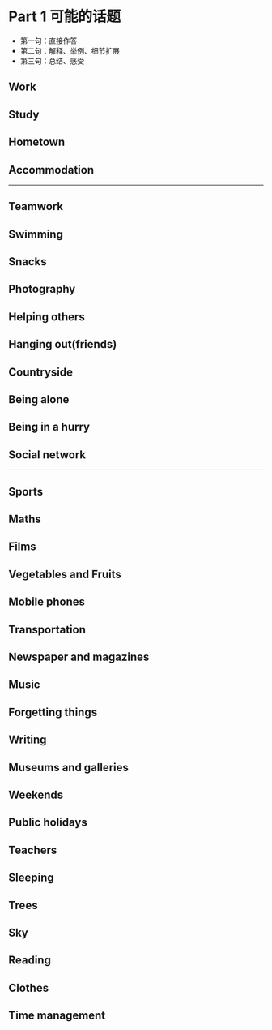 # Part 1 可能的话题
* 第一句：直接作答
* 第二句：解释、举例、细节扩展
* 第三句：总结、感受


## Work

## Study

## Hometown

## Accommodation

---


## Teamwork

## Swimming

## Snacks

## Photography

## Helping others

## Hanging out(friends)

## Countryside

## Being alone

## Being in a hurry

## Social network


---
## Sports

## Maths

## Films 

## Vegetables and Fruits

## Mobile phones

## Transportation

## Newspaper and magazines

## Music

## Forgetting things

## Writing 

## Museums and galleries

## Weekends 

## Public holidays

## Teachers

## Sleeping

## Trees

## Sky

## Reading 

## Clothes

## Time management






